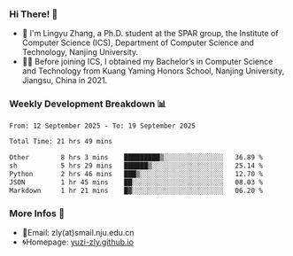 ### Hi There! 👋 
- 🐳 I'm Lingyu Zhang, a Ph.D. student at the SPAR group, the Institute of Computer Science (ICS), Department of Computer Science and Technology, Nanjing University.
- 🧑‍🎓 Before joining ICS, I obtained my Bachelor’s in Computer Science and Technology from Kuang Yaming Honors School, Nanjing University, Jiangsu, China in 2021.

### Weekly Development Breakdown :bar_chart:

<!--START_SECTION:waka-->

```txt
From: 12 September 2025 - To: 19 September 2025

Total Time: 21 hrs 49 mins

Other        8 hrs 3 mins    █████████▒░░░░░░░░░░░░░░░   36.89 %
sh           5 hrs 29 mins   ██████▒░░░░░░░░░░░░░░░░░░   25.14 %
Python       2 hrs 46 mins   ███▒░░░░░░░░░░░░░░░░░░░░░   12.70 %
JSON         1 hr 45 mins    ██░░░░░░░░░░░░░░░░░░░░░░░   08.03 %
Markdown     1 hr 21 mins    █▓░░░░░░░░░░░░░░░░░░░░░░░   06.20 %
```

<!--END_SECTION:waka-->

<!--
### Github Contributions :octocat:

![](https://raw.githubusercontent.com/yuzi-zly/yuzi-zly/output/github-contribution-grid-snake.svg)              
-->

### More Infos 📖

- 📧Email: zly(at)smail.nju.edu.cn
- 🌀Homepage: [yuzi-zly.github.io](https://yuzi-zly.github.io/)
